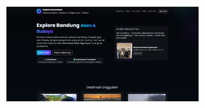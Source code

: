 ![Alt text](https://github.com/MuhamadAkbarErgiansyah/Tugas_Elearning_Pemrograman-Web1/blob/main/Screenshot%202025-10-28%20221853.png)
